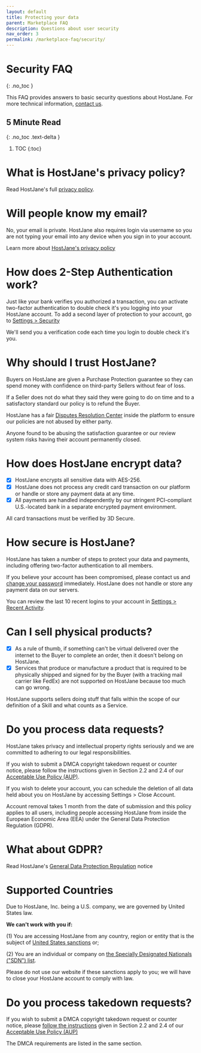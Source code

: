 ```yaml
---
layout: default
title: Protecting your data
parent: Marketplace FAQ
description: Questions about user security
nav_order: 3
permalink: /marketplace-faq/security/
---
```


# Security FAQ
{: .no_toc }

<span class="green">This FAQ provides answers to basic security questions about HostJane. For more technical information, [contact us](https://www.hostjane.com/marketplace/contact).</span>

## 5 Minute Read
{: .no_toc .text-delta }

1. TOC
{:toc}

# What is HostJane's privacy policy?

Read HostJane's full [privacy policy](https://www.hostjane.com/legal/privacy/).

# Will people know my email?

No, your email is private. HostJane also requires login via username so you are not typing your email into any device when you sign in to your account.

<span class="yellow">Learn more about [HostJane's privacy policy](https://www.hostjane.com/legal/privacy/)</span>

# How does 2-Step Authentication work?

Just like your bank verifies you authorized a transaction, you can activate two-factor authentication to double check it's you logging into your HostJane account.
To add a second layer of protection to your account, go to [Settings > Security](https://www.hostjane.com/marketplace/settings/security)

We'll send you a verification code each time you login to double check it's you.

# Why should I trust HostJane?

Buyers on HostJane are given a Purchase Protection guarantee so they can spend money with confidence on third-party Sellers without fear of loss.

If a Seller does not do what they said they were going to do on time and to a satisfactory standard our policy is to refund the Buyer.

HostJane has a fair [Disputes Resolution Center](https://www.hostjane.com/marketplace/disputes) inside the platform to ensure our policies are not abused by either party.

Anyone found to be abusing the satisfaction guarantee or our review system risks having their account permanently closed.

# How does HostJane encrypt data?

- [x] HostJane encrypts all sensitive data with AES-256.
- [x] HostJane does not process any credit card transaction on our platform or handle or store any payment data at any time.
- [x] All payments are handled independently by our stringent PCI-compliant U.S.-located bank in a separate encrypted payment environment.

All card transactions must be verified by 3D Secure.

# How secure is HostJane?

HostJane has taken a number of steps to protect your data and payments, including offering two-factor authentication to all members.

If you believe your account has been compromised, please contact us and [change your password](https://www.hostjane.com/marketplace/settings/password) immediately. HostJane does not handle or store any payment data on our servers.

You can review the last 10 recent logins to your account in [Settings > Recent Activity](https://www.hostjane.com/marketplace/settings/activity).

# Can I sell physical products?

- [x] As a rule of thumb, if something can't be virtual delivered over the internet to the Buyer to complete an order, then it doesn't belong on HostJane.
- [x] Services that produce or manufacture a product that is required to be physically shipped and signed for by the Buyer (with a tracking mail carrier like FedEx) are not supported on HostJane because too much can go wrong.

HostJane supports sellers doing stuff that falls within the scope of our definition of a Skill and what counts as a Service.

# Do you process data requests?

HostJane takes privacy and intellectual property rights seriously and we are committed to adhering to our legal responsibilities.

If you wish to submit a DMCA copyright takedown request or counter notice, please follow the instructions given in Section 2.2 and 2.4 of our [Acceptable Use Policy (AUP)](https://www.hostjane.com/legal/use-policy/).

If you wish to delete your account, you can schedule the deletion of all data held about you on HostJane by accessing Settings > Close Account.

Account removal takes 1 month from the date of submission and this policy applies to all users, including people accessing HostJane from inside the European Economic Area (EEA) under the General Data Protection Regulation (GDPR).

# What about GDPR?

Read HostJane's [General Data Protection Regulation](https://www.hostjane.com/legal/gdpr-privacy-notice/) notice

# Supported Countries

Due to HostJane, Inc. being a U.S. company, we are governed by United States law.

**We can't work with you if:**

(1) You are accessing HostJane from any country, region or entity that is the subject of [United States sanctions](https://home.treasury.gov/policy-issues/financial-sanctions/sanctions-programs-and-country-information) or;

(2) You are an individual or company on [the Specially Designated Nationals ("SDN") list](https://home.treasury.gov/policy-issues/financial-sanctions/specially-designated-nationals-and-blocked-persons-list-sdn-human-readable-lists).

Please do not use our website if these sanctions apply to you; we will have to close your HostJane account to comply with law.

# Do you process takedown requests?

If you wish to submit a DMCA copyright takedown request or counter notice, please [follow the instructions](https://www.hostjane.com/legal/use-policy/) given in Section 2.2 and 2.4 of our [Acceptable Use Policy (AUP)](https://www.hostjane.com/legal/use-policy/)

The DMCA requirements are listed in the same section.